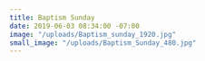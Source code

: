 ```yaml
---
title: Baptism Sunday
date: 2019-06-03 08:34:00 -07:00
image: "/uploads/Baptism_sunday_1920.jpg"
small_image: "/uploads/Baptism_Sunday_480.jpg"
---
```


